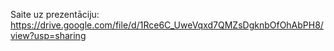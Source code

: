 Saite uz prezentāciju:
https://drive.google.com/file/d/1Rce6C_UweVqxd7QMZsDgknbOfOhAbPH8/view?usp=sharing
